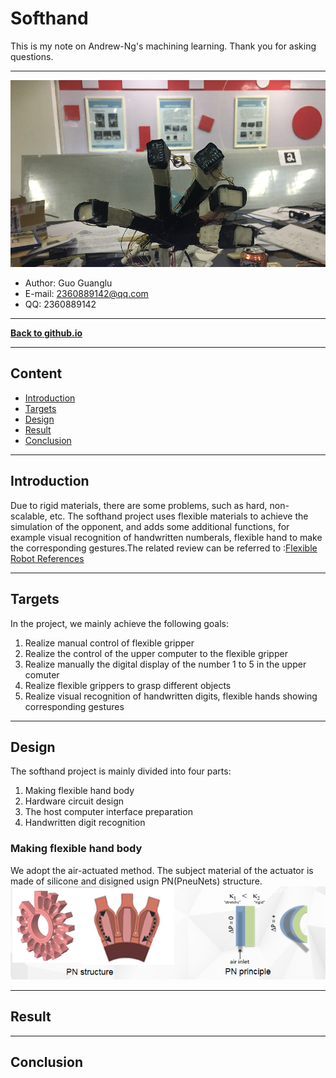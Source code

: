 # Softhand
This is my note on Andrew-Ng's machining learning. Thank you for asking questions.

***
![](/fig/log.png)  
- Author: Guo Guanglu  
- E-mail: 2360889142@qq.com
- QQ: 2360889142  

***
[**Back to github.io**][github.io]

***
## Content  
* [Introduction](#introduction)  
* [Targets](#targets)  
* [Design](#design)  
* [Result](#result)  
* [Conclusion](#conclusion)   

***   
Introduction   
---  
Due to rigid materials, there are some problems, such as hard, non-scalable, etc. The softhand project uses flexible materials to achieve the simulation of the opponent, and adds some additional functions, for example visual recognition of handwritten numberals, flexible hand to make the corresponding gestures.The related review can be referred to :[Flexible Robot References][Flexible robot references]   


***
Targets   
---  
In the project, we mainly achieve the following goals:  
1. Realize manual control of flexible gripper  
2. Realize the control of the upper computer to the flexible gripper  
3. Realize manually the digital display of the number 1 to 5 in the upper comuter  
4. Realize flexible grippers to grasp different objects  
5. Realize visual recognition of handwritten digits, flexible hands showing corresponding gestures   


***  
Design   
---  
The softhand project is mainly divided into four parts:  
1. Making flexible hand body  
2. Hardware circuit design  
3. The host computer interface preparation  
4. Handwritten digit recognition  

### Making flexible hand body   
We adopt the air-actuated method. The subject material of the actuator is made of silicone and disigned usign PN(PneuNets) structure.  
![](/fig/PN.png)  




***  
Result  
---  

***  
Conclusion  
---  









[github.io]:https://guoguanglu.github.io "guoguanglu github.io"  
[Flexible robot references]:https://github.com/guoguanglu/softhand/tree/master/related%20information

